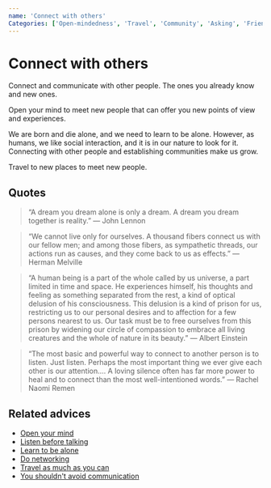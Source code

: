 ```yaml
---
name: 'Connect with others'
Categories: ['Open-mindedness', 'Travel', 'Community', 'Asking', 'Friendship', 'Networking', 'Empathy', 'Communication', 'Relationships']
---
```

# Connect with others

Connect and communicate with other people. The ones you already know and new ones.

Open your mind to meet new people that can offer you new points of view and experiences.

We are born and die alone, and we need to learn to be alone. 
However, as humans, we like social interaction, and it is in our nature to look for it. Connecting with other people and establishing communities make us grow.

Travel to new places to meet new people.

## Quotes

> “A dream you dream alone is only a dream. A dream you dream together is reality.” ― John Lennon

> “We cannot live only for ourselves. A thousand fibers connect us with our fellow men; and among those fibers, as sympathetic threads, our actions run as causes, and they come back to us as effects.” ― Herman Melville

> “A human being is a part of the whole called by us universe, a part limited in time and space. He experiences himself, his thoughts and feeling as something separated from the rest, a kind of optical delusion of his consciousness. This delusion is a kind of prison for us, restricting us to our personal desires and to affection for a few persons nearest to us. Our task must be to free ourselves from this prison by widening our circle of compassion to embrace all living creatures and the whole of nature in its beauty.” ― Albert Einstein

> “The most basic and powerful way to connect to another person is to listen. Just listen. Perhaps the most important thing we ever give each other is our attention…. A loving silence often has far more power to heal and to connect than the most well-intentioned words.” ― Rachel Naomi Remen

## Related advices

- [Open your mind](Open%20your%20mind/index.md)
- [Listen before talking](Listen%20before%20talking/index.md)
- [Learn to be alone](Learn%20to%20be%20alone/index.md)
- [Do networking](Do%20networking/index.md)
- [Travel as much as you can](Travel%20as%20much%20as%20you%20can/index.md)
- [You shouldn't avoid communication](You%20shouldn't%20avoid%20communication/index.md)